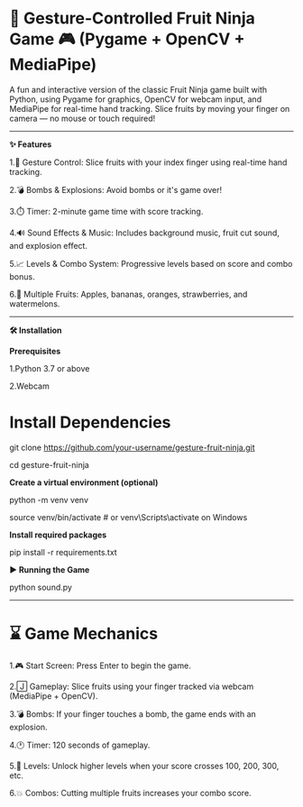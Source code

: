 
# **🍉 Gesture-Controlled Fruit Ninja Game 🎮 (Pygame + OpenCV + MediaPipe)**





A fun and interactive version of the classic Fruit Ninja game built with Python, using Pygame for graphics, OpenCV for webcam input, and MediaPipe for real-time hand tracking. Slice fruits by moving your finger on camera — no mouse or touch required!

---

**✨ Features**

1.🎥 Gesture Control: Slice fruits with your index finger using real-time hand tracking.

2.💣 Bombs & Explosions: Avoid bombs or it's game over!

3.⏱️ Timer: 2-minute game time with score tracking.

4.🔊 Sound Effects & Music: Includes background music, fruit cut sound, and explosion effect.

5.📈 Levels & Combo System: Progressive levels based on score and combo bonus.

6.🍓 Multiple Fruits: Apples, bananas, oranges, strawberries, and watermelons.


---

**🛠️ Installation**

**Prerequisites**

1.Python 3.7 or above

2.Webcam

# **Install Dependencies**

git clone https://github.com/your-username/gesture-fruit-ninja.git

cd gesture-fruit-ninja

**Create a virtual environment (optional)**

python -m venv venv

source venv/bin/activate  # or venv\Scripts\activate on Windows

**Install required packages**

pip install -r requirements.txt

**▶️ Running the Game**

python sound.py

---


# **⌛ Game Mechanics**

1.🎮 Start Screen:  Press Enter to begin the game.

2.🄹️ Gameplay:  Slice fruits using your finger tracked via webcam (MediaPipe + OpenCV).

3.💣 Bombs: If your finger touches a bomb, the game ends with an explosion.

4.🕐 Timer:  120 seconds of gameplay.

5.🔢 Levels:  Unlock higher levels when your score crosses 100, 200, 300, etc.

6.💥 Combos:  Cutting multiple fruits increases your combo score.

